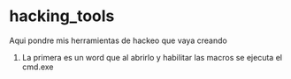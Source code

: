 # hacking_tools
Aqui pondre mis herramientas de hackeo que vaya creando
 1. La primera es un word que al abrirlo y habilitar las macros se ejecuta el cmd.exe
